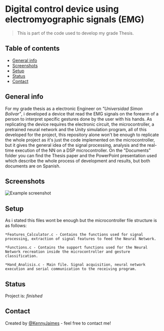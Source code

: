 # Digital control device using electromyographic signals (EMG)
> This is part of the code used to develop my grade Thesis.

## Table of contents
* [General info](#general-info)
* [Screenshots](#screenshots)
* [Setup](#setup)
* [Status](#status)
* [Contact](#contact)

## General info
For my grade thesis as a electronic Engineer on *"Universidad Simon Bolivar"*, i developed a device that read the EMG signals on the forearm of a person to interpret specific gestures done by the user with his hands. As replicating the device requires the electronic circuit, the microcontroller, a pretrained neural network and the Unity simulation program, all of this developed for the project, this repository alone won't be enough to replicate the whole project as it's just the code implemented on the microcontroller, but it gives the general idea of the signal processing, analysis and the real-time execution of the NN on a DSP microcontroller.
On the "Documents" folder you can find the Thesis paper and the PowerPoint presentation used which describe the whole process of development and results, but both documents are on Spanish.

## Screenshots
![Example screenshot](https://gifs.com/gif/tesis-oVq8MA)

## Setup
As i stated this files wont be enough but the microcontroller file structure is as follows:

    *Features_Calculator.c - Contains the functions used for signal processing, extraction of signal features to feed the Neural Network.

    *Functions.c - Contains the support functions used for the Neural Network recreation inside the microcontroller and gesture classification.

    *Hand_Analisis.c - Main file. Signal acquisition, neural network execution and serial communication to the receiving program.

## Status
Project is: _finished_

## Contact
Created by [@KennyJaimes](https://www.linkedin.com/in/kennyjaimes/) - feel free to contact me!